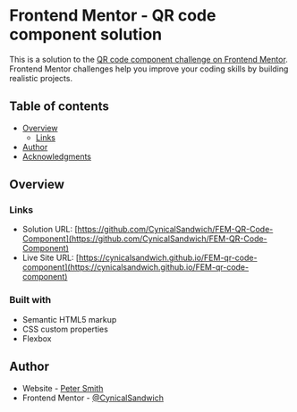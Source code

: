 # Frontend Mentor - QR code component solution

This is a solution to the [QR code component challenge on Frontend Mentor](https://www.frontendmentor.io/challenges/qr-code-component-iux_sIO_H). Frontend Mentor challenges help you improve your coding skills by building realistic projects. 

## Table of contents

- [Overview](#overview)
  - [Links](#links)
- [Author](#author)
- [Acknowledgments](#acknowledgments)

## Overview

### Links

- Solution URL: [https://github.com/CynicalSandwich/FEM-QR-Code-Component](https://github.com/CynicalSandwich/FEM-QR-Code-Component)
- Live Site URL: [https://cynicalsandwich.github.io/FEM-qr-code-component](https://cynicalsandwich.github.io/FEM-qr-code-component)

### Built with

- Semantic HTML5 markup
- CSS custom properties
- Flexbox

## Author

- Website - [Peter Smith](https://github.com/CynicalSandwich)
- Frontend Mentor - [@CynicalSandwich](https://www.frontendmentor.io/profile/CynicalSandwich)
